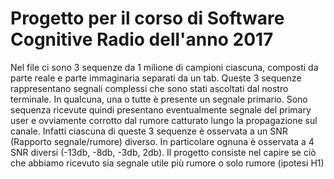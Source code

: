 # Progetto per il corso di Software Cognitive Radio dell'anno 2017

Nel file ci sono 3 sequenze da 1 milione di campioni ciascuna, composti da parte reale e parte immaginaria separati da un tab. Queste 3 sequenze rappresentano segnali complessi che sono stati ascoltati dal nostro terminale. 
In qualcuna, una o tutte è presente un segnale primario. Sono sequenza ricevute quindi presentano eventualmente segnale del primary user e ovviamente corrotto dal rumore catturato lungo la propagazione sul canale. Infatti ciascuna di queste 3 sequenze è osservata a un SNR (Rapporto segnale/rumore) diverso. In particolare ognuna è osservata a 4 SNR diversi (-13db, -8db, -3db, 2db).
Il progetto consiste nel capire se ciò che abbiamo ricevuto sia segnale utile più rumore o solo rumore (ipotesi H1)
